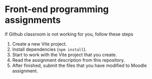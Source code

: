 # Front-end programming assignments

If Github classroom is not working for you, follow these steps

1. Create a new Vite project.
2. Install dependencies (`npm install`).
3. Start to work with the Vite project that you create.
4. Read the assignment description from this repository.
5. After finished, submit the files that you have modified to Moodle assignment.
